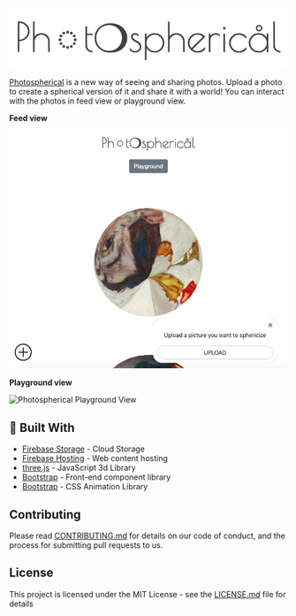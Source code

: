 ![Photospherical Logo](/photospherical_logo.png)

[Photospherical](https://photospherical-16cf2.web.app/) is a new way of seeing and sharing photos. Upload a photo to create a spherical version of it and share it with a world! You can interact with the photos in feed view or playground view.

**Feed view**

![Photospherical Feed View](/photospherical_ss_1.png)

**Playground view**

![Photospherical Playground View](/photospherical_ss_2.png)

## 🔨 Built With

- [Firebase Storage](https://firebase.google.com/docs/storage/) - Cloud Storage
- [Firebase Hosting](https://firebase.google.com/docs/hosting/) - Web content hosting
- [three.js](https://threejs.org/) - JavaScript 3d Library
- [Bootstrap](https://getbootstrap.com/) - Front-end component library
- [Bootstrap](https://github.com/joerez/woah.css/) - CSS Animation Library

## Contributing

Please read [CONTRIBUTING.md](https://gist.github.com/PurpleBooth/b24679402957c63ec426) for details on our code of conduct, and the process for submitting pull requests to us.

## License

This project is licensed under the MIT License - see the [LICENSE.md](LICENSE.md) file for details
